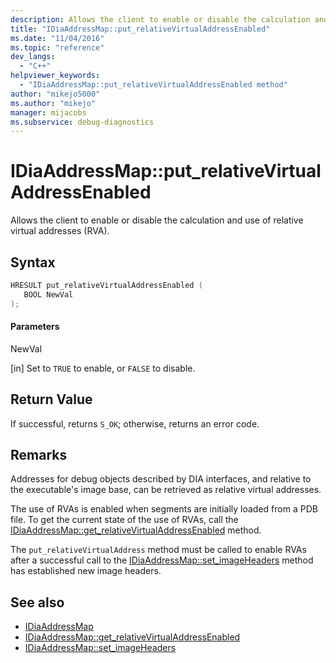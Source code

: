 ```yaml
---
description: Allows the client to enable or disable the calculation and use of relative virtual addresses (RVA).
title: "IDiaAddressMap::put_relativeVirtualAddressEnabled"
ms.date: "11/04/2016"
ms.topic: "reference"
dev_langs:
  - "C++"
helpviewer_keywords:
  - "IDiaAddressMap::put_relativeVirtualAddressEnabled method"
author: "mikejo5000"
ms.author: "mikejo"
manager: mijacobs
ms.subservice: debug-diagnostics
---
```


# IDiaAddressMap::put_relativeVirtualAddressEnabled

Allows the client to enable or disable the calculation and use of relative virtual addresses (RVA).

## Syntax

```c++
HRESULT put_relativeVirtualAddressEnabled ( 
   BOOL NewVal
);
```

#### Parameters

NewVal

[in] Set to `TRUE` to enable, or `FALSE` to disable.

## Return Value

If successful, returns `S_OK`; otherwise, returns an error code.

## Remarks

Addresses for debug objects described by DIA interfaces, and relative to the executable's image base, can be retrieved as relative virtual addresses.

The use of RVAs is enabled when segments are initially loaded from a PDB file. To get the current state of the use of RVAs, call the [IDiaAddressMap::get_relativeVirtualAddressEnabled](../../debugger/debug-interface-access/idiaaddressmap-get-relativevirtualaddressenabled.md) method.

The `put_relativeVirtualAddress` method must be called to enable RVAs after a successful call to the [IDiaAddressMap::set_imageHeaders](../../debugger/debug-interface-access/idiaaddressmap-set-imageheaders.md) method has established new image headers.

## See also

- [IDiaAddressMap](../../debugger/debug-interface-access/idiaaddressmap.md)
- [IDiaAddressMap::get_relativeVirtualAddressEnabled](../../debugger/debug-interface-access/idiaaddressmap-get-relativevirtualaddressenabled.md)
- [IDiaAddressMap::set_imageHeaders](../../debugger/debug-interface-access/idiaaddressmap-set-imageheaders.md)
